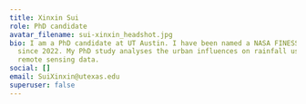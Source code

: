 ```yaml
---
title: Xinxin Sui
role: PhD candidate
avatar_filename: sui-xinxin_headshot.jpg
bio: I am a PhD candidate at UT Austin. I have been named a NASA FINESST fellow
  since 2022. My PhD study analyses the urban influences on rainfall using
  remote sensing data.
social: []
email: SuiXinxin@utexas.edu
superuser: false
---
```

